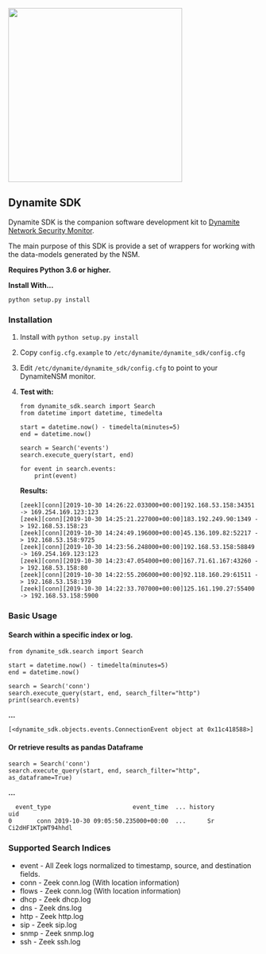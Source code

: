 <a href="http://dynamite.ai"><img src="https://github.com/vlabsio/dynamite-nsm/raw/master/img/dynamite-analytics.png" width="350" height="auto"></a>


## Dynamite SDK

Dynamite SDK is the companion software development kit to [Dynamite Network Security Monitor](https://github.com/DynamiteAI/dynamite-nsm).

The main purpose of this SDK is provide a set of wrappers for working with the data-models generated by the NSM.


**Requires Python 3.6 or higher.**

**Install With...**

```
python setup.py install
```

### Installation

1. Install with `python setup.py install`
2. Copy `config.cfg.example` to `/etc/dynamite/dynamite_sdk/config.cfg`
3. Edit `/etc/dynamite/dynamite_sdk/config.cfg` to point to your DynamiteNSM monitor.
4. **Test with:**
    ```
    from dynamite_sdk.search import Search
    from datetime import datetime, timedelta
    
    start = datetime.now() - timedelta(minutes=5)
    end = datetime.now()
    
    search = Search('events')
    search.execute_query(start, end)
    
    for event in search.events:
        print(event)
    ```
    
    **Results:**
    ```
    [zeek][conn][2019-10-30 14:26:22.033000+00:00]192.168.53.158:34351 -> 169.254.169.123:123
    [zeek][conn][2019-10-30 14:25:21.227000+00:00]183.192.249.90:1349 -> 192.168.53.158:23
    [zeek][conn][2019-10-30 14:24:49.196000+00:00]45.136.109.82:52217 -> 192.168.53.158:9725
    [zeek][conn][2019-10-30 14:23:56.248000+00:00]192.168.53.158:58849 -> 169.254.169.123:123
    [zeek][conn][2019-10-30 14:23:47.054000+00:00]167.71.61.167:43260 -> 192.168.53.158:80
    [zeek][conn][2019-10-30 14:22:55.206000+00:00]92.118.160.29:61511 -> 192.168.53.158:139
    [zeek][conn][2019-10-30 14:22:33.707000+00:00]125.161.190.27:55400 -> 192.168.53.158:5900
    ```

### Basic Usage


#### Search within a specific index or log.

```
from dynamite_sdk.search import Search

start = datetime.now() - timedelta(minutes=5)
end = datetime.now()

search = Search('conn')
search.execute_query(start, end, search_filter="http")
print(search.events)
```

**...**

```
[<dynamite_sdk.objects.events.ConnectionEvent object at 0x11c418588>]
```

#### Or retrieve results as pandas Dataframe

```
search = Search('conn')
search.execute_query(start, end, search_filter="http", as_dataframe=True)
```

**...**

```
  event_type                       event_time  ... history                 uid
0       conn 2019-10-30 09:05:50.235000+00:00  ...      Sr  Ci2dHF1KTpWT94hhdl
```


### Supported Search Indices

- event - All Zeek logs normalized to timestamp, source, and destination fields.
- conn  - Zeek conn.log (With location information)
- flows - Zeek conn.log (With location information)
- dhcp  - Zeek dhcp.log
- dns   - Zeek dns.log
- http  - Zeek http.log
- sip   - Zeek sip.log
- snmp  - Zeek snmp.log
- ssh   - Zeek ssh.log
